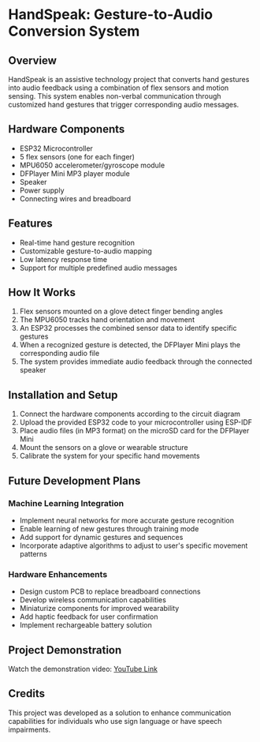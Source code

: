 # HandSpeak: Gesture-to-Audio Conversion System

## Overview
HandSpeak is an assistive technology project that converts hand gestures into audio feedback using a combination of flex sensors and motion sensing. This system enables non-verbal communication through customized hand gestures that trigger corresponding audio messages.

## Hardware Components
- ESP32 Microcontroller
- 5 flex sensors (one for each finger)
- MPU6050 accelerometer/gyroscope module
- DFPlayer Mini MP3 player module
- Speaker
- Power supply
- Connecting wires and breadboard

## Features
- Real-time hand gesture recognition
- Customizable gesture-to-audio mapping
- Low latency response time
- Support for multiple predefined audio messages

## How It Works
1. Flex sensors mounted on a glove detect finger bending angles
2. The MPU6050 tracks hand orientation and movement
3. An ESP32 processes the combined sensor data to identify specific gestures
4. When a recognized gesture is detected, the DFPlayer Mini plays the corresponding audio file
5. The system provides immediate audio feedback through the connected speaker

## Installation and Setup
1. Connect the hardware components according to the circuit diagram
2. Upload the provided ESP32 code to your microcontroller using ESP-IDF
3. Place audio files (in MP3 format) on the microSD card for the DFPlayer Mini
4. Mount the sensors on a glove or wearable structure
5. Calibrate the system for your specific hand movements

## Future Development Plans

### Machine Learning Integration
- Implement neural networks for more accurate gesture recognition
- Enable learning of new gestures through training mode
- Add support for dynamic gestures and sequences
- Incorporate adaptive algorithms to adjust to user's specific movement patterns

### Hardware Enhancements
- Design custom PCB to replace breadboard connections
- Develop wireless communication capabilities
- Miniaturize components for improved wearability
- Add haptic feedback for user confirmation
- Implement rechargeable battery solution


## Project Demonstration
Watch the demonstration video:
[YouTube Link](<https://youtube.com/shorts/xSCXOc_uqc0?feature=share>) 

## Credits
This project was developed as a solution to enhance communication capabilities for individuals who use sign language or have speech impairments.